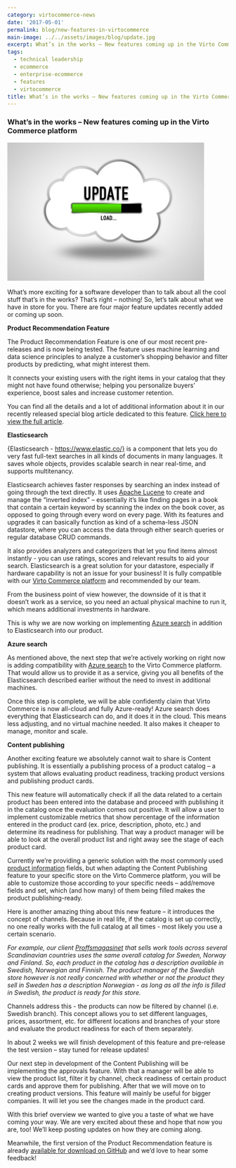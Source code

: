```yaml
---
category: virtocommerce-news
date: '2017-05-01'
permalink: blog/new-features-in-virtocommerce
main-image: ../../assets/images/blog/update.jpg
excerpt: What’s in the works – New features coming up in the Virto Commerce platform.
tags:
  - technical leadership
  - ecommerce
  - enterprise-ecommerce
  - features
  - virtocommerce
title: What’s in the works – New features coming up in the Virto Commerce platform
---
```

### What’s in the works – New features coming up in the Virto Commerce platform 
<img src='../../assets/images/blog/update.jpg'>

What’s more exciting for a software developer than to talk about all the cool stuff that’s in the works? That’s right – nothing! So, let’s talk about what we have in store for you. There are four major feature updates recently added or coming up soon. 

**Product Recommendation Feature**

The Product Recommendation Feature is one of our most recent pre-releases and is now being tested. The feature uses machine learning and data science principles to analyze a customer’s shopping behavior and filter products by predicting, what might interest them. 

It connects your existing users with the right items in your catalog that they might not have found otherwise; helping you personalize buyers’ experience, boost sales and increase customer retention.

You can find all the details and a lot of additional information about it in our recently released special blog article dedicated to this feature. [Click here to view the full article]( https://virtocommerce.com/blog/virtocommerce-releases-product-recommendation).

**Elasticsearch**

{Elasticsearch - https://www.elastic.co/} is a component that lets you do very fast full-text searches in all kinds of documents in many languages. It saves whole objects, provides scalable search in near real-time, and supports multitenancy. 

Elasticsearch achieves faster responses by searching an index instead of going through the text directly. It uses [Apache Lucene](https://lucene.apache.org/) to create and manage the “inverted index” – essentially it’s like finding pages in a book that contain a certain keyword by scanning the index on the book cover, as opposed to going through every word on every page. With its features and upgrades it can basically function as kind of a schema-less JSON datastore, where you can access the data through either search queries or regular database CRUD commands.

It also provides analyzers and categorizers that let you find items almost instantly - you can use ratings, scores and relevant results to aid your search. 
Elasticsearch is a great solution for your datastore, especially if hardware capability is not an issue for your business! It is fully compatible with our <a href="{{ '/b2b-ecommerce-platform' | absolute_url }}">Virto Commerce platform</a> and recommended by our team. 

From the business point of view however, the downside of it is that it doesn’t work as a service, so you need an actual physical machine to run it, which means additional investments in hardware.

This is why we are now working on implementing [Azure search](https://azure.microsoft.com/en-us/services/search/) in addition to Elasticsearch into our product.

**Azure search**

As mentioned above, the next step that we’re actively working on right now is adding compatibility with [Azure search](https://azure.microsoft.com/en-us/services/search/) to the Virto Commerce platform. That would allow us to provide it as a service, giving you all benefits of the Elasticsearch described earlier without the need to invest in additional machines. 

Once this step is complete, we will be able confidently claim that Virto Commerce is now all-cloud and fully Azure-ready! 
Azure search does everything that Elasticsearch can do, and it does it in the cloud. This means less adjusting, and no virtual machine needed. It also makes it cheaper to manage, monitor and scale. 

**Content publishing**

Another exciting feature we absolutely cannot wait to share is Content publishing. It is essentially a publishing process of a product catalog – a system that allows evaluating product readiness, tracking product versions and publishing product cards. 

This new feature will automatically check if all the data related to a certain product has been entered into the database and proceed with publishing it in the catalog once the evaluation comes out positive. It will allow a user to implement customizable metrics that show percentage of the information entered in the product card (ex. price, description, photo, etc.) and determine its readiness for publishing. That way a product manager will be able to look at the overall product list and right away see the stage of each product card.

Currently we’re providing a generic solution with the most commonly used <a href="{{ '/product-information-management-software' | absolute_url }}">product information</a> fields, but when adapting the Content Publishing feature to your specific store on the Virto Commerce platform, you will be able to customize those according to your specific needs – add/remove fields and set, which (and how many) of them being filled makes the product publishing-ready.

Here is another amazing thing about this new feature – it introduces the concept of channels. Because in real life, if the catalog is set up correctly, no one really works with the full catalog at all times - most likely you use a certain scenario.

*For example, our client [Proffsmagasinet](http://www.proffsmagasinet.se/) that sells work tools across several Scandinavian countries uses the same overall catalog for Sweden, Norway and Finland. So, each product in the catalog has a description available in Swedish, Norwegian and Finnish. The product manager of the Swedish store however is not really concerned with whether or not the product they sell in Sweden has a description Norwegian - as long as all the info is filled in Swedish, the product is ready for this store.* 

Channels address this - the products can now be filtered by channel (i.e. Swedish branch). This concept allows you to set different languages, prices, assortment, etc. for different locations and branches of your store and evaluate the product readiness for each of them separately.

In about 2 weeks we will finish development of this feature and pre-release the test version – stay tuned for release updates! 

Our next step in development of the Content Publishing will be implementing the approvals feature. With that a manager will be able to view the product list, filter it by channel, check readiness of certain product cards and approve them for publishing. After that we will move on to creating product versions. This feature will mainly be useful for bigger companies. It will let you see the changes made in the product card.

With this brief overview we wanted to give you a taste of what we have coming your way. We are very excited about these and hope that now you are, too! We’ll keep posting updates on how they are coming along. 

Meanwhile, the first version of the Product Recommendation feature is already [available for download on GitHub](https://github.com/VirtoCommerce/vc-module-product-recommendations) and we’d love to hear some feedback!
